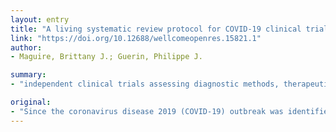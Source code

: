 ```yaml
---
layout: entry
title: "A living systematic review protocol for COVID-19 clinical trial registrations"
link: "https://doi.org/10.12688/wellcomeopenres.15821.1"
author:
- Maguire, Brittany J.; Guerin, Philippe J.

summary:
- "independent clinical trials assessing diagnostic methods, therapeutic and prophylactic strategies have been observed since the outbreak was identified in December 2019 in Wuhan, China. This living systematic review aims to provide an open, accessible and frequently updated resource summarising the characteristics of COVID-19 clinical trial registrations. Weekly search updates of WHO International Clinical Trials Registry Platform and source registries will be conducted."

original:
- "Since the coronavirus disease 2019 (COVID-19) outbreak was identified in December 2019 in Wuhan, China, a strong response from the research community has been observed with the proliferation of independent clinical trials assessing diagnostic methods, therapeutic and prophylactic strategies. While there is no intervention for the prevention or treatment of COVID-19 with proven clinical efficacy to date, tools to distil the current research landscape by intervention, level of evidence and those studies likely powered to address future research questions is essential. This living systematic review aims to provide an open, accessible and frequently updated resource summarising the characteristics of COVID-19 clinical trial registrations. Weekly search updates of the WHO International Clinical Trials Registry Platform (ICTRP) and source registries will be conducted. Data extraction by two independent reviewers of trial characteristic variables including categorisation of trial design, geographic location, intervention type and targets, level of evidence and intervention adaptability to low resource settings will be completed. Descriptive and thematic synthesis will be conducted. A searchable and interactive visualisation of the results database will be created, and made openly available online. Weekly results from the continued search updates will be published and made available on the Infectious Diseases Data Observatory (IDDO) website ( COVID-19 website). This living systematic review will provide a useful resource of COVID-19 clinical trial registrations for researchers in a rapidly evolving context. In the future, this sustained review will allow prioritisation of research targets for individual patient data meta-analysis."
---
```


